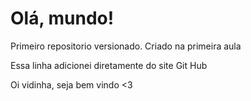 # Olá, mundo!
 Primeiro repositorio versionado. Criado na primeira aula 

Essa linha adicionei diretamente do site Git Hub

Oi vidinha, seja bem vindo <3
